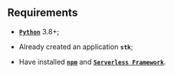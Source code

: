 
## **Requirements**

- [**`Python`**](https://www.python.org/) 3.8+;

- Already created an application **`stk`**;

- Have installed [**`npm`**](https://nodejs.org/) and [**`Serverless Framework`**](https://www.serverless.com/). 